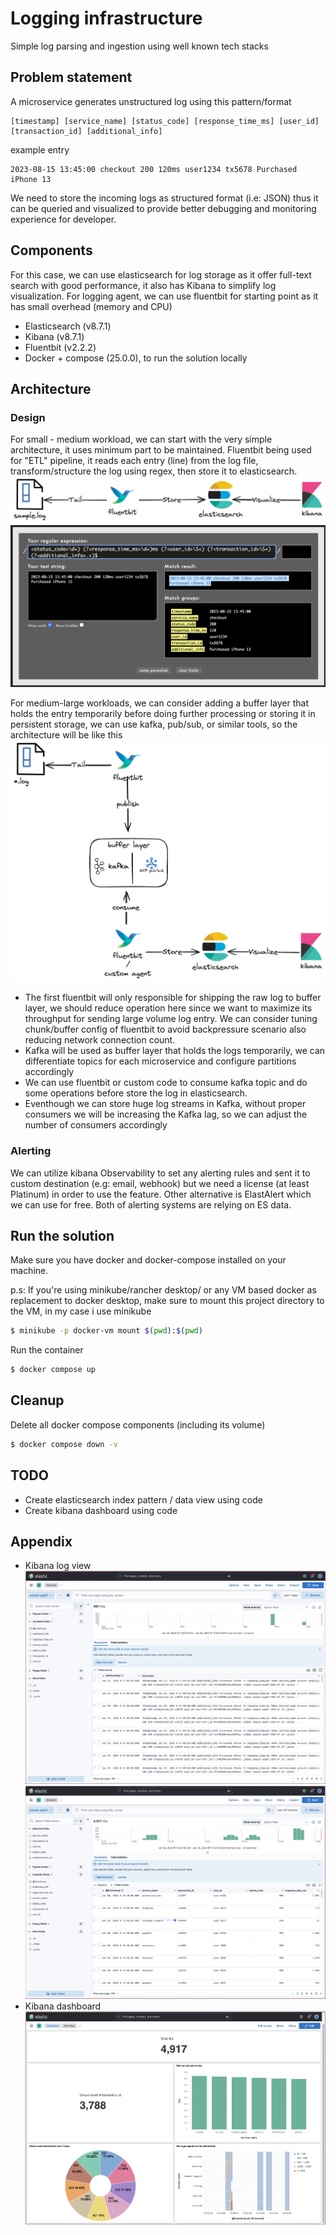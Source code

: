 # Logging infrastructure
Simple log parsing and ingestion using well known tech stacks

## Problem statement
A microservice generates unstructured log using this pattern/format
```
[timestamp] [service_name] [status_code] [response_time_ms] [user_id]
[transaction_id] [additional_info]
```

example entry
```
2023-08-15 13:45:00 checkout 200 120ms user1234 tx5678 Purchased iPhone 13
```

We need to store the incoming logs as structured format (i.e: JSON) thus it can be queried and visualized to provide better debugging and monitoring experience for developer.

## Components
For this case, we can use elasticsearch for log storage as it offer full-text search with good performance, it also has Kibana to simplify log visualization. For logging agent, we can use fluentbit for starting point as it has small overhead (memory and CPU)
- Elasticsearch (v8.7.1)
- Kibana (v8.7.1)
- Fluentbit (v2.2.2)
- Docker + compose (25.0.0), to run the solution locally

## Architecture
### Design
For small - medium workload, we can start with the very simple architecture, it uses minimum part to be maintained.
Fluentbit being used for "ETL" pipeline, it reads each entry (line) from the log file, transform/structure the log using regex, then store it to elasticsearch.
![Simple logging infrastructure](/assets/simple.png)
![Regex pattern to extract string part](/assets/regex.png)


For medium-large workloads, we can consider adding a buffer layer that holds the entry temporarily before doing further processing or storing it in persistent storage, we can use kafka, pub/sub, or similar tools, so the architecture will be like this
![Advanced logging infrastructure](/assets/with_buffer.png)
- The first fluentbit will only responsible for shipping the raw log to buffer layer, we should reduce operation here since we want to maximize its throughput for sending large volume log entry. We can consider tuning chunk/buffer config of fluentbit to avoid backpressure scenario also reducing network connection count.
- Kafka will be used as buffer layer that holds the logs temporarily, we can differentiate topics for each microservice and configure partitions accordingly
- We can use fluentbit or custom code to consume kafka topic and do some operations before store the log in elasticsearch.
- Eventhough we can store huge log streams in Kafka, without proper consumers we will be increasing the Kafka lag, so we can adjust the number of consumers accordingly  

### Alerting
We can utilize kibana Observability to set any alerting rules and sent it to custom destination (e.g: email, webhook) but we need a license (at least Plati­num) in order to use the feature. Other alternative is ElastAlert which we can use for free. Both of alerting systems are relying on ES data.

## Run the solution
Make sure you have docker and docker-compose installed on your machine.

p.s: If you're using minikube/rancher desktop/ or any VM based docker as replacement to docker desktop, make sure to mount this project directory to the VM, in my case i use minikube
```sh
$ minikube -p docker-vm mount $(pwd):$(pwd)
```

Run the container
```sh
$ docker compose up
```

## Cleanup
Delete all docker compose components (including its volume)
```sh
$ docker compose down -v
```

## TODO
- Create elasticsearch index pattern / data view using code
- Create kibana dashboard using code

## Appendix
- Kibana log view
![Kibana log view](/assets/kibana_01.png)
![Kibana log view](/assets/kibana_02.png)
- Kibana dashboard
![Kibana dashboard](/assets/kibana_03.png)